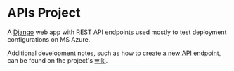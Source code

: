 # APIs Project
A [Django](https://www.djangoproject.com) web app with REST API endpoints used mostly to test deployment configurations on MS Azure.

Additional development notes, such as how to [create a new API endpoint](https://github.com/halr/apis_project/wiki/createNewEndpoint), can be found on the project's [wiki](https://github.com/halr/apis_project/wiki).